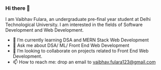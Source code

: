 ### Hi there 👋
I am Vaibhav Fulara, an undergraduate pre-final year student at Delhi Technological University. I am interested in the fields of Software Development and Web Development.
- 🌱 I’m currently learning DSA and MERN Stack Web Development
- 💬 Ask me about DSA/ ML/ Front End Web Development
- 👯 I’m looking to collaborate on projects related to Front End Web Development.
- 📫 How to reach me: drop an email to vaibhav.fulara123@gmail.com


<!--
**Vaibhav-Fulara/Vaibhav-Fulara** is a ✨ _special_ ✨ repository because its `README.md` (this file) appears on your GitHub profile.

Here are some ideas to get you started:

- 🔭 I’m currently working on ...
- 🌱 I’m currently learning ...
- 👯 I’m looking to collaborate on projects related to ...
- 🤔 I’m looking for help with ...
- 💬 Ask me about ...
- 📫 How to reach me: ...
- 😄 Pronouns: ...
- ⚡ Fun fact: ...
-->
